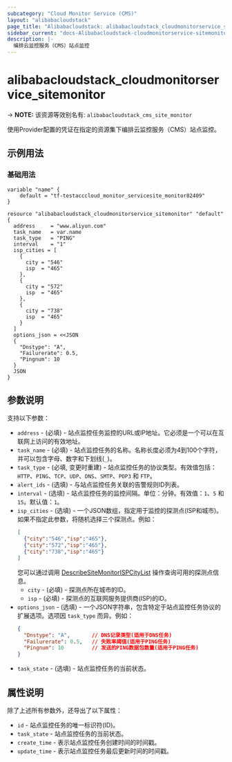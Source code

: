 ```yaml
---
subcategory: "Cloud Monitor Service (CMS)"
layout: "alibabacloudstack"
page_title: "Alibabacloudstack: alibabacloudstack_cloudmonitorservice_sitemonitor"
sidebar_current: "docs-Alibabacloudstack-cloudmonitorservice-sitemonitor"
description: |- 
  编排云监控服务（CMS）站点监控
---
```


# alibabacloudstack_cloudmonitorservice_sitemonitor
-> **NOTE:** 该资源等效别名有: `alibabacloudstack_cms_site_monitor`

使用Provider配置的凭证在指定的资源集下编排云监控服务（CMS）站点监控。

## 示例用法

### 基础用法

```hcl
variable "name" {
    default = "tf-testacccloud_monitor_servicesite_monitor82409"
}

resource "alibabacloudstack_cloudmonitorservice_sitemonitor" "default" {
  address     = "www.aliyun.com"
  task_name   = var.name
  task_type   = "PING"
  interval    = "1"
  isp_cities = [
    {
      city = "546"
      isp  = "465"
    },
    {
      city = "572"
      isp  = "465"
    },
    {
      city = "738"
      isp  = "465"
    }
  ]
  options_json = <<JSON
  {
    "Dnstype": "A",
    "Failurerate": 0.5,
    "Pingnum": 10
  }
  JSON
}
```

## 参数说明

支持以下参数：

* `address` - (必填) - 站点监控任务监控的URL或IP地址。它必须是一个可以在互联网上访问的有效地址。
* `task_name` - (必填) - 站点监控任务的名称。名称长度必须为4到100个字符，并可以包含字母、数字和下划线(`_`)。
* `task_type` - (必填, 变更时重建) - 站点监控任务的协议类型。有效值包括：`HTTP`、`PING`、`TCP`、`UDP`、`DNS`、`SMTP`、`POP3` 和 `FTP`。
* `alert_ids` - (选填) - 与站点监控任务关联的告警规则ID列表。
* `interval` - (选填) - 站点监控任务的监控间隔。单位：分钟。有效值：`1`、`5` 和 `15`。默认值：`1`。
* `isp_cities` - (选填) - 一个JSON数组，指定用于监控的探测点(ISP和城市)。如果不指定此参数，将随机选择三个探测点。例如：
  ```json
  [
    {"city":"546","isp":"465"},
    {"city":"572","isp":"465"},
    {"city":"738","isp":"465"}
  ]
  ```
  您可以通过调用 [DescribeSiteMonitorISPCityList](https://www.alibabacloud.com/help/en/doc-detail/115045.htm) 操作查询可用的探测点信息。
  * `city` - (必填) - 探测点所在城市的ID。
  * `isp` - (必填) - 探测点的互联网服务提供商(ISP)的ID。
* `options_json` - (选填) - 一个JSON字符串，包含特定于站点监控任务协议的扩展选项。选项因 `task_type` 而异。例如：
  ```json
  {
    "Dnstype": "A",       // DNS记录类型(适用于DNS任务)
    "Failurerate": 0.5,   // 失败率阈值(适用于PING任务)
    "Pingnum": 10         // 发送的PING数据包数量(适用于PING任务)
  }
  ```
* `task_state` - (选填) - 站点监控任务的当前状态。

## 属性说明

除了上述所有参数外，还导出了以下属性：

* `id` - 站点监控任务的唯一标识符(ID)。
* `task_state` - 站点监控任务的当前状态。
* `create_time` - 表示站点监控任务创建时间的时间戳。
* `update_time` - 表示站点监控任务最后更新时间的时间戳。
